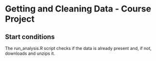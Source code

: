 # Getting and Cleaning Data - Course Project

## Start conditions

The run_analysis.R script checks if the data is already present and, if not,
downloads and unzips it. 
